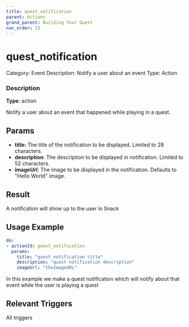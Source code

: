 ```yaml
---
title: quest_notification
parent: Actions
grand_parent: Building Your Quest
nav_order: 15
---
```


# quest_notification

Category: Event
Description: Notify a user about an event
Type: Action

### Description

**Type**: action

Notify a user about an event that happened while playing in a quest.

## Params

- **title:** The title of the notification to be displayed. Limited to 28 characters. 
- **description**: The description to be displayed in notification. Limited to 52 characters.
- **imageUrl**: The image to be displayed in the notification. Defaults to "Hello World" image. 

## Result

A notification will show up to the user in Snack

## Usage Example

```yaml
do:
- actionId: quest_notification
  params:
    title: "quest notification title"
    description: "quest notification description"
    imageUrl: "theImageURL"
```

In this example we make a quest notification which will notify about that event while the user is playing a quest 
## Relevant Triggers

All triggers